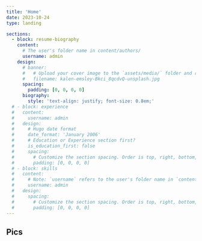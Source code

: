 ```yaml
---
title: 'Home'
date: 2023-10-24
type: landing

sections:
  - block: resume-biography
    content:
      # The user's folder name in content/authors/
      username: admin
    design:
      # banner:
      #   # Upload your cover image to the `assets/media/` folder and reference it here
      #   filename: kalen-emsley-Bkci_8qcdvQ-unsplash.jpg
      spacing:
        padding: [0, 0, 0, 0]
      biography:
        style: 'text-align: justify; font-size: 0.8em;'
  # - block: experience
  #   content:
  #     username: admin
  #   design:
  #     # Hugo date format
  #     date_format: 'January 2006'
  #     # Education or Experience section first?
  #     is_education_first: false
  #     spacing:
  #       # Customize the section spacing. Order is top, right, bottom, left.
  #       padding: [0, 0, 0, 0]
  # - block: skills
  #   content:
  #     # Note: `username` refers to the user's folder name in `content/authors/`
  #     username: admin
  #   design:
  #     spacing:
  #       # Customize the section spacing. Order is top, right, bottom, left.
  #       padding: [0, 0, 0, 0]
---
```

## Pics

